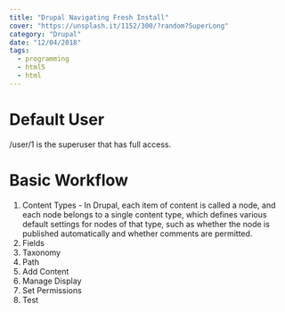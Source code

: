 ```yaml
---
title: "Drupal Navigating Fresh Install"
cover: "https://unsplash.it/1152/300/?random?SuperLong"
category: "Drupal"
date: "12/04/2018"
tags:
  - programming
  - html5
  - html
---
```


# Default User

/user/1 is the superuser that has full access.

# Basic Workflow

1. Content Types - In Drupal, each item of content is called a node, and each node belongs
   to a single content type, which defines various default settings for nodes of that type, such as whether the node is published automatically and whether comments are permitted.
2. Fields
3. Taxonomy
4. Path
5. Add Content
6. Manage Display
7. Set Permissions
8. Test
